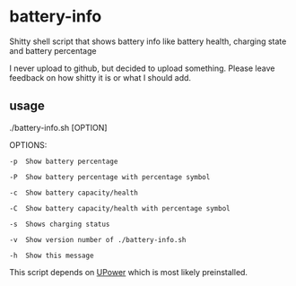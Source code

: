 # battery-info
Shitty shell script that shows battery info like battery health, charging state and battery percentage

I never upload to github, but decided to upload something. Please leave feedback on how shitty it is or what I should add.

## usage
./battery-info.sh [OPTION]

OPTIONS:

    -p  Show battery percentage
    
    -P  Show battery percentage with percentage symbol
    
    -c  Show battery capacity/health
    
    -C  Show battery capacity/health with percentage symbol
    
    -s  Shows charging status
    
    -v  Show version number of ./battery-info.sh
    
    -h  Show this message
    
This script depends on [UPower](https://upower.freedesktop.org) which is most likely preinstalled.
